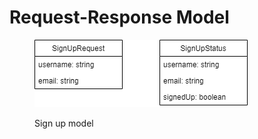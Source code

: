# Request-Response Model

<figure><img src="../../.gitbook/assets/sign_up_model.drawio.png" alt=""><figcaption><p>Sign up model</p></figcaption></figure>

